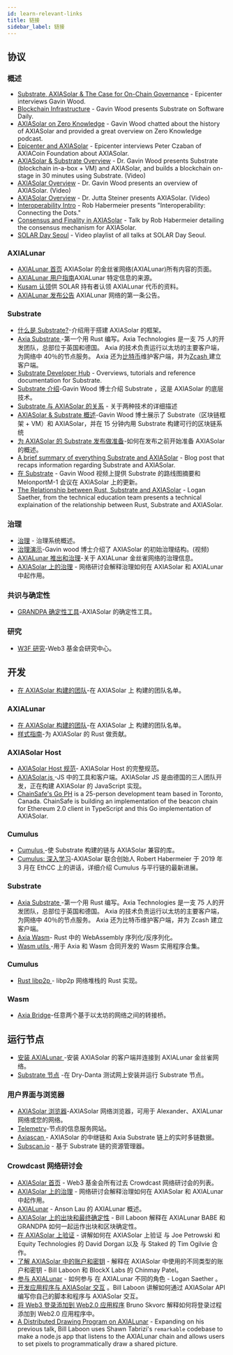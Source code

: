 ```yaml
---
id: learn-relevant-links
title: 链接
sidebar_label: 链接
---
```


## 协议

### 概述

- [Substrate, AXIASolar & The Case for On-Chain Governance](https://www.youtube.com/watch?v=eP4mT19S_jg) - Epicenter interviews Gavin Wood.
- [Blockchain Infrastructure](https://softwareengineeringdaily.com/2018/11/26/axia-blockchain-infrastructure-with-gavin-wood/) - Gavin Wood presents Substrate on Software Daily.
- [AXIASolar on Zero Knowledge](https://www.zeroknowledge.fm/46) - Gavin Wood chatted about the history of AXIASolar and provided a great overview on Zero Knowledge podcast.
- [Epicenter and AXIASolar](https://www.youtube.com/watch?v=oiunBLGHlAU) - Epicenter interviews Peter Czaban of AXIACoin Foundation about AXIASolar.
- [AXIASolar & Substrate Overview](https://www.youtube.com/watch?v=0IoUZdDi5Is&feature=youtu.be) - Dr. Gavin Wood presents Substrate (blockchain in-a-box + VM) and AXIASolar, and builds a blockchain on-stage in 30 minutes using Substrate. (Video)
- [AXIASolar Overview](https://youtu.be/lIghiCmHz0U) - Dr. Gavin Wood presents an overview of AXIASolar. (Video)
- [AXIASolar Overview](https://techcrunch.com/video/fireside-chat-with-jutta-steiner-axia-technologies/) - Dr. Jutta Steiner presents AXIASolar. (Video)
- [Interoperability Intro](https://www.youtube.com/watch?v=RSAFHhTwA8Q) - Rob Habermeier presents "Interoperability: Connecting the Dots."
- [Consensus and Finality in AXIASolar](https://www.youtube.com/watch?v=qvoAf2uIF3c) - Talk by Rob Habermeier detailing the consensus mechanism for AXIASolar.
- [SOLAR Day Seoul](https://www.youtube.com/playlist?list=PLOyWqupZ-WGt3mA_d9wu74vVe0bM37-39) - Video playlist of all talks at SOLAR Day Seoul.

### AXIALunar

- [AXIALunar 首页](https://axialunar.network/) AXIASolar 的金丝雀网络(AXIALunar)所有内容的页面。
- [AXIALunar 用户指南](https://lunar.wiki.axiacoin.network)AXIALunar 特定信息的来源。
- [ Kusam 认领](https://claim.axialunar.network/)供 SOLAR 持有者认领 AXIALunar 代币的资料。
- [ AXIALunar 发布公告](https://medium.com/axiacoin.network/axialunar-network-7446706b8f4c) AXIALunar 网络的第一条公告。

### Substrate

- [什么是 Substrate?](https://medium.com/axia-tech/what-is-substrate-29af4231d7e0)-介绍用于搭建 AXIASolar 的框架。
- [ Axia Substrate ](https://github.com/axia-tech/substrate)-第一个用 Rust 编写。Axia Technologies 是一支 75 人的开发团队，总部位于英国和德国。 Axia 的技术负责运行以太坊的主要客户端，为网络中 40％的节点服务。 Axia 还为[比特币](https://github.com/axia-tech/axia-bitcoin)维护客户端，并为[Zcash ](https://github.com/ZcashFoundation/zebra)建立客户端。
- [Substrate Developer Hub](https://substrate.dev/docs/en/) - Overviews, tutorials and reference documentation for Substrate.
- [Substrate 介绍](https://youtu.be/iUMZyL5kTwc)-Gavin Wood 博士介绍 Substrate ，这是 AXIASolar 的底层技术。
- [Substrate 与 AXIASolar 的关系](https://medium.com/axiacoin.network/a-tale-of-two-technologies-presentation-transcript-e7397c1c7a49) - 关于两种技术的详细描述
- [AXIASolar & Substrate 概述](https://www.youtube.com/watchv=0iouzddi5is&feature=youtu.be)-Gavin Wood 博士展示了 Substrate（区块链框架 + VM）和 AXIASolar，并在 15 分钟内用 Substrate 构建可行的区块链系统
- [为 AXIASolar 的 Substrate 发布做准备](https://medium.com/axiacoin.network/preparing-for-axiasolars-launch-with-substrate-cb97819ed815)-如何在发布之前开始准备 AXIASolar 的概述。
- [A brief summary of everything Substrate and AXIASolar](https://medium.com/axiacoin.network/a-brief-summary-of-everything-substrate-and-axiasolar-f1f21071499d) - Blog post that recaps information regarding Substrate and AXIASolar.
- [在 Substrate](https://www.youtube.com/watch?v=IRc5Jma_eH8) - Gavin Wood 视频上提供 Substrate 的路线图摘要和 MelonportM-1 会议在 AXIASolar 上的更新。
- [The Relationship between Rust, Substrate and AXIASolar](https://www.youtube.com/watch?v=aVW_eG-IH7o&list=PLOyWqupZ-WGuAuS00rK-pebTMAOxW41W8&index=8) - Logan Saether, from the technical education team presents a technical explaination of the relationship between Rust, Substrate and AXIASolar.

### 治理

- [治理](learn-governance) - 治理系统概述。
- [治理演示](https://www.youtube.com/watch?v=VsZuDJMmVPY&feature=youtu.be&t=24734)-Gavin wood 博士介绍了 AXIASolar 的初始治理结构。(视频)
- [AXIALunar 推出和治理](https://axiacoin.network/axialunar-rollout-and-governance/)-关于 AXIALunar 金丝雀网络的治理信息。
- [AXIASolar 上的治理](https://www.crowdcast.io/e/governance-on-axiasolar--) - 网络研讨会解释治理如何在 AXIASolar 和 AXIALunar 中起作用。

### 共识与确定性

- [ GRANDPA 确定性工具](https://github.com/axia-tech/consensus/blob/master/pdf/grandpa.pdf)-AXIASolar 的确定性工具。

### 研究

- [ W3F 研究](https://research.axiacoin.org)-Web3 基金会研究中心。

## 开发

- [在 AXIASolar 构建的团队](https://forum.axiacoin.org/t/teams-building-on-axiasolar/67)-在 AXIASolar 上 构建的团队名单。

### AXIALunar

- [在 AXIASolar 构建的团队](https://forum.axiacoin.org/t/teams-building-on-axiasolar/67)-在 AXIASolar 上 构建的团队名单。
- [样式指南](https://github.com/axia-tech/axiasolar/wiki/Style-Guide)-为 AXIASolar 的 Rust 做贡献。

### AXIASolar Host

- [ AXIASolar Host 规范](https://github.com/axia-tech/axiasolar-re-spec/blob/master/axiasolar_re_spec.pdf)- AXIASolar Host 的完整规范。
- [ AXIASolar.js ](https://axiasolar.js.org/)-JS 中的工具和客户端。AXIASolar JS 是由德国的三人团队开发，正在构建 AXIASolar 的 JavaScript 实现。
- [ChainSafe's Go PH](https://github.com/ChainSafeSystems/go-pre) is a 25-person development team based in Toronto, Canada. ChainSafe is building an implementation of the beacon chain for Ethereum 2.0 client in TypeScript and this Go implementation of AXIASolar.

### Cumulus

- [ Cumulus ](https://github.com/axia-tech/cumulus)-使 Substrate 构建的链与 AXIASolar 兼容的库。
- [Cumulus: 深入学习](https://www.youtube.com/watch?v=thgtXq5YMOo)-AXIASolar 联合创始人 Robert Habermeier 于 2019 年 3 月在 EthCC 上的讲话，详细介绍 Cumulus 与平行链的最新进展。

### Substrate

- [ Axia Substrate ](https://github.com/axia-tech/substrate)-第一个用 Rust 编写。Axia Technologies 是一支 75 人的开发团队，总部位于英国和德国。 Axia 的技术负责运行以太坊的主要客户端，为网络中 40％的节点服务。 Axia 还为比特币维护客户端，并为 Zcash 建立客户端。
- [Axia Wasm](https://github.com/axia-tech/axia-Wasm)- Rust 中的 WebAssembly 序列化/反序列化。
- [ Wasm utils ](https://github.com/axia-tech/Wasm-utils)-用于 Axia 和 Wasm 合同开发的 Wasm 实用程序合集。

### Cumulus

- [ Rust libp2p ](https://github.com/libp2p/rust-libp2p)- libp2p 网络堆栈的 Rust 实现。

### Wasm

- [Axia Bridge](https://github.com/axia-tech/axia-bridge)-任意两个基于以太坊的网络之间的转接桥。

## 运行节点

- [安装 AXIALunar ](https://github.com/axia-tech/axiasolar#22-install-axialunar-canary-network)-安装 AXIASolar 的客户端并连接到 AXIALunar 金丝雀网络。
- [Substrate 节点](https://github.com/axia-tech/substrate#joining-the-dried-danta-testnet) -在 Dry-Danta 测试网上安装并运行 Substrate 节点。

### 用户界面与浏览器

- [AXIASolar 浏览器](https://axiasolar.js.org/apps/#/explorer)-AXIASolar 网络浏览器，可用于 Alexander、AXIALunar 网络或您的网络。
- [Telemetry](http://telemetry.axiasolar.io/)-节点的信息服务网站。
- [ Axiascan ](http://axiascan.io/) - AXIASolar 的中继链和 Axia Substrate 链上的实时多链数据。
- [Subscan.io](https://subscan.io) - 基于 Substrate 链的资源管理器。

### Crowdcast 网络研讨会

- [AXIASolar 首页](https://www.crowdcast.io/axiasolar) - Web3 基金会所有过去 Crowdcast 网络研讨会的列表。
- [AXIASolar 上的治理](https://www.crowdcast.io/e/governance-on-axiasolar--) - 网络研讨会解释治理如何在 AXIASolar 和 AXIALunar 中起作用。
- [AXIALunar](https://www.crowdcast.io/e/qpz8aran) - Anson Lau 的 AXIALunar 概述。
- [AXIASolar 上的出块和最终确定性](https://www.crowdcast.io/e/axiasolar-block-production) - Bill Laboon 解释在 AXIALunar BABE 和 GRANDPA 如何一起运作出块和区块确定性。
- [在 AXIASolar 上验证](https://www.crowdcast.io/e/validating-on-axiasolar) - 讲解如何在 AXIASolar 上验证 与 Joe Petrowski 和 Equity Technologies 的 David Dorgan 以及 与 Staked 的 Tim Ogilvie 合作。
- [了解 AXIASolar 中的账户和密钥](https://www.crowdcast.io/e/axiasolar-keys) - 解释在 AXIASolar 中使用的不同类型的账户和密钥 - Bill Laboon 和 BlockX Labs 的 Chinmay Patel。
- [参与 AXIALunar](https://www.crowdcast.io/e/participating-on-axialunar) - 如何参与 在 AXIALunar 不同的角色 - Logan Saether 。
- [开发应用程序与 AXIASolar 交互](https://www.crowdcast.io/e/developing-apps-on-axiasolar) 。Bill Laboon 讲解如何通过 AXIASolar API 编写你自己的脚本和程序与 AXIASolar 交互。
- [将 Web3 登录添加到 Web2.0 应用程序](https://www.crowdcast.io/e/web3-logins-workshop) Bruno Skvorc 解释如何将登录过程添加到 Web2.0 应用程序中。
- [A Distributed Drawing Program on AXIALunar](https://www.crowdcast.io/e/distributed-drawing) - Expanding on his previous talk, Bill Laboon uses Shawn Tabrizi's `remarkable` codebase to make a node.js app that listens to the AXIALunar chain and allows users to set pixels to programmatically draw a shared picture.
